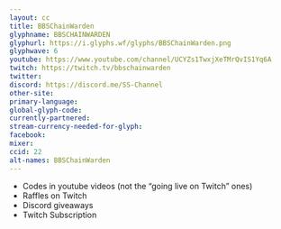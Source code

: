 ```yaml
---
layout: cc
title: BBSChainWarden
glyphname: BBSCHAINWARDEN
glyphurl: https://i.glyphs.wf/glyphs/BBSChainWarden.png
glyphwave: 6
youtube: https://www.youtube.com/channel/UCYZs1TwxjXeTMrQvIS1Yq6A
twitch: https://twitch.tv/bbschainwarden
twitter: 
discord: https://discord.me/SS-Channel
other-site: 
primary-language: 
global-glyph-code: 
currently-partnered: 
stream-currency-needed-for-glyph: 
facebook: 
mixer: 
ccid: 22
alt-names: BBSChainWarden
---
```

* Codes in youtube videos (not the “going live on Twitch” ones)
* Raffles on Twitch
* Discord giveaways
* Twitch Subscription
